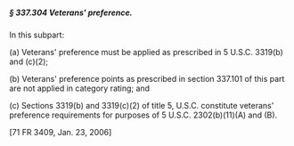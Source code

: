 ##### § 337.304 Veterans' preference. #####

In this subpart:

(a) Veterans' preference must be applied as prescribed in 5 U.S.C. 3319(b) and (c)(2);

(b) Veterans' preference points as prescribed in section 337.101 of this part are not applied in category rating; and

(c) Sections 3319(b) and 3319(c)(2) of title 5, U.S.C. constitute veterans' preference requirements for purposes of 5 U.S.C. 2302(b)(11)(A) and (B).

[71 FR 3409, Jan. 23, 2006]